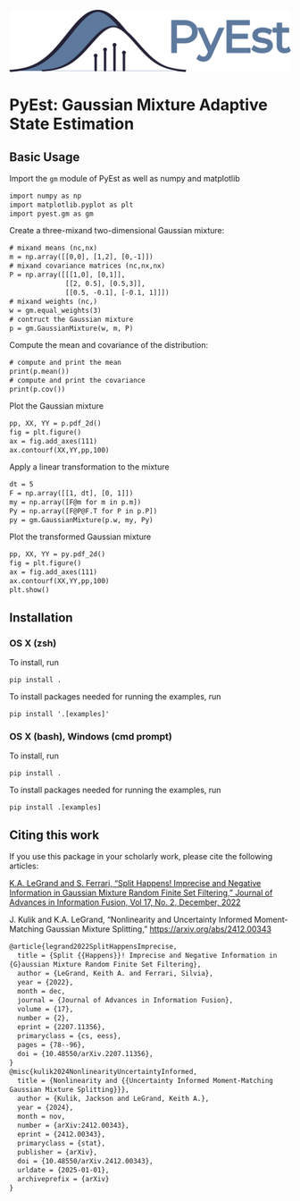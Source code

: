 ![pyest_logo](./docs/image/pyest_logo.png)
# PyEst: Gaussian Mixture Adaptive State Estimation

## Basic Usage

Import the `gm` module of PyEst as well as numpy and matplotlib
```
import numpy as np
import matplotlib.pyplot as plt
import pyest.gm as gm
```

Create a three-mixand two-dimensional Gaussian mixture:
```
# mixand means (nc,nx)
m = np.array([[0,0], [1,2], [0,-1]])
# mixand covariance matrices (nc,nx,nx)
P = np.array([[[1,0], [0,1]],
              [[2, 0.5], [0.5,3]],
              [[0.5, -0.1], [-0.1, 1]]])
# mixand weights (nc,)
w = gm.equal_weights(3)
# contruct the Gaussian mixture
p = gm.GaussianMixture(w, m, P)
```

Compute the mean and covariance of the distribution:
```
# compute and print the mean
print(p.mean())
# compute and print the covariance
print(p.cov())
```

Plot the Gaussian mixture
```
pp, XX, YY = p.pdf_2d()
fig = plt.figure()
ax = fig.add_axes(111)
ax.contourf(XX,YY,pp,100)
```

Apply a linear transformation to the mixture
```
dt = 5
F = np.array([[1, dt], [0, 1]])
my = np.array([F@m for m in p.m])
Py = np.array([F@P@F.T for P in p.P])
py = gm.GaussianMixture(p.w, my, Py)
```

Plot the transformed Gaussian mixture
```
pp, XX, YY = py.pdf_2d()
fig = plt.figure()
ax = fig.add_axes(111)
ax.contourf(XX,YY,pp,100)
plt.show()
```

## Installation

### OS X (zsh)
To install, run
```shell
pip install .
```

To install packages needed for running the examples, run
 ```shell
pip install '.[examples]'
```

### OS X (bash), Windows (cmd prompt)
To install, run
```shell
pip install .
```

To install packages needed for running the examples, run
 ```shell
pip install .[examples]
```


## Citing this work

If you use this package in your scholarly work, please cite the following articles:

[K.A. LeGrand and S. Ferrari, “Split Happens! Imprecise and Negative Information in Gaussian Mixture Random Finite Set Filtering,” Journal of Advances in Information Fusion,  Vol 17, No. 2, December, 2022](http://keithlegrand.com/wp/wp-content/uploads/2023/05/LeGrand-2022-Split-Happens-Imprecise-and-Negative-Information-in-Gaussian-Mixture-Random-Finite-Set-Filtering.pdf)

J. Kulik and K.A. LeGrand, “Nonlinearity and Uncertainty Informed Moment-Matching Gaussian Mixture Splitting,” https://arxiv.org/abs/2412.00343


```
@article{legrand2022SplitHappensImprecise,
  title = {Split {{Happens}}! Imprecise and Negative Information in {G}aussian Mixture Random Finite Set Filtering},
  author = {LeGrand, Keith A. and Ferrari, Silvia},
  year = {2022},
  month = dec,
  journal = {Journal of Advances in Information Fusion},
  volume = {17},
  number = {2},
  eprint = {2207.11356},
  primaryclass = {cs, eess},
  pages = {78--96},
  doi = {10.48550/arXiv.2207.11356},
}
@misc{kulik2024NonlinearityUncertaintyInformed,
  title = {Nonlinearity and {{Uncertainty Informed Moment-Matching Gaussian Mixture Splitting}}},
  author = {Kulik, Jackson and LeGrand, Keith A.},
  year = {2024},
  month = nov,
  number = {arXiv:2412.00343},
  eprint = {2412.00343},
  primaryclass = {stat},
  publisher = {arXiv},
  doi = {10.48550/arXiv.2412.00343},
  urldate = {2025-01-01},
  archiveprefix = {arXiv}
}

```
